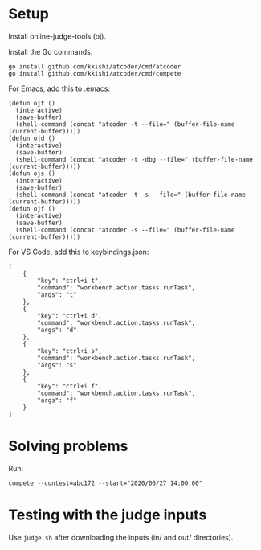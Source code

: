 # Setup

Install online-judge-tools (oj).

Install the Go commands.

```
go install github.com/kkishi/atcoder/cmd/atcoder
go install github.com/kkishi/atcoder/cmd/compete
```

For Emacs, add this to .emacs:

```
(defun ojt ()
  (interactive)
  (save-buffer)
  (shell-command (concat "atcoder -t --file=" (buffer-file-name (current-buffer)))))
(defun ojd ()
  (interactive)
  (save-buffer)
  (shell-command (concat "atcoder -t -dbg --file=" (buffer-file-name (current-buffer)))))
(defun ojs ()
  (interactive)
  (save-buffer)
  (shell-command (concat "atcoder -t -s --file=" (buffer-file-name (current-buffer)))))
(defun ojf ()
  (interactive)
  (save-buffer)
  (shell-command (concat "atcoder -s --file=" (buffer-file-name (current-buffer)))))
```

For VS Code, add this to keybindings.json:
```
[
    {
        "key": "ctrl+i t",
        "command": "workbench.action.tasks.runTask",
        "args": "t"
    },
    {
        "key": "ctrl+i d",
        "command": "workbench.action.tasks.runTask",
        "args": "d"
    },
    {
        "key": "ctrl+i s",
        "command": "workbench.action.tasks.runTask",
        "args": "s"
    },
    {
        "key": "ctrl+i f",
        "command": "workbench.action.tasks.runTask",
        "args": "f"
    }
]
```

# Solving problems

Run:

```
compete --contest=abc172 --start="2020/06/27 14:00:00"
```

# Testing with the judge inputs

Use `judge.sh` after downloading the inputs (in/ and out/ directories).
